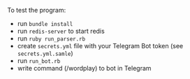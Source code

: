 To test the program:

- run `bundle install`
- run `redis-server` to start redis
- run `ruby run_parser.rb`
- create `secrets.yml` file with your Telegram Bot token (see `secrets.yml.samle`)
- run `run_bot.rb`
- write command (/wordplay) to bot in Telegram
